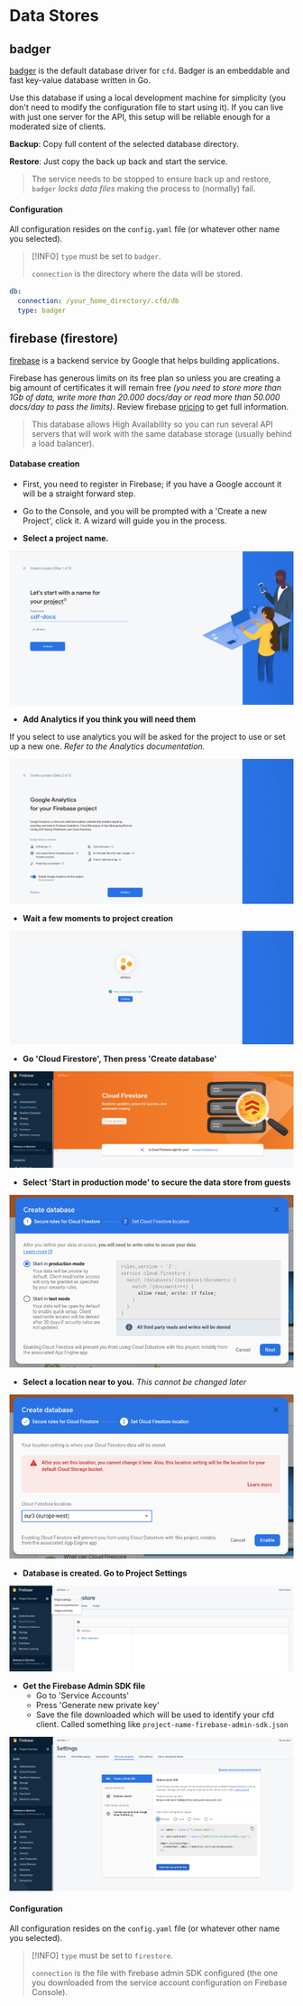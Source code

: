 # Data Stores

## badger

[badger](https://github.com/dgraph-io/badger) is the default database driver for `cfd`. Badger is an embeddable and fast key-value database written in Go.

Use this database if using a local development machine for simplicity (you don't need to modify the configuration file to start using it). If you can live with just one server for the API, this setup will be reliable enough for a moderated size of clients.

**Backup**: Copy full content of the selected database directory.

**Restore**: Just copy the back up back and start the service.

>The service needs to be stopped to ensure back up and restore, `badger` *locks data files* making the process to (normally) fail.

#### Configuration

All configuration resides on the `config.yaml` file (or whatever other name you selected).

>[!INFO]
>`type` must be set to `badger`.
>
>`connection` is the directory where the data will be stored.

```yaml
db:
  connection: /your_home_directory/.cfd/db
  type: badger
```

## firebase (firestore)

[firebase](https://firebase.google.com/) is a backend service by Google that helps building applications.

Firebase has generous limits on its free plan so unless you are creating a big amount of certificates it will remain free *(you need to store more than 1Gb of data, write more than 20.000 docs/day or read more than 50.000 docs/day to pass the limits)*. Review firebase [pricing](https://firebase.google.com/pricing) to get full information.

>This database allows High Availability so you can run several API servers that will work with the same database storage (usually behind a load balancer).

#### Database creation

- First, you need to register in Firebase; if you have a Google account it will be a straight forward step.

- Go to the Console, and you will be prompted with a 'Create a new Project', click it. A wizard will guide you in the process.

- **Select a project name.**

![Step 1. Select a project name](./images/firestore-1.png)

- **Add Analytics if you think you will need them**

If you select to use analytics you will be asked for the project to use or set up a new one. *Refer to the Analytics documentation.*

![Step 2. Analytics needed?](./images/firestore-2.png)

- **Wait a few moments to project creation**

![Step 3. Project Creation](./images/firestore-3.png)

- **Go 'Cloud Firestore', Then press 'Create database'**

![Step 4. Create database](./images/firestore-4.png)

- **Select 'Start in production mode' to secure the data store from guests**

![Step 5. Production mode](./images/firestore-5.png)

- **Select a location near to you.** *This cannot be changed later*

![Step 6. Location](./images/firestore-6.png)

- **Database is created. Go to Project Settings**

![Step 7. Go to project settings](./images/firestore-7.png)

- **Get the Firebase Admin SDK file**
  - Go to 'Service Accounts'
  - Press 'Generate new private key'
  - Save the file downloaded which will be used to identify your cfd client. Called something like `project-name-firebase-admin-sdk.json`

![Step 8. Select a project name](./images/firestore-8.png)

#### Configuration

All configuration resides on the `config.yaml` file (or whatever other name you selected).

>[!INFO]
>`type` must be set to `firestore`.
>
>`connection` is the file with firebase admin SDK configured (the one you downloaded from the service account configuration on Firebase Console).
